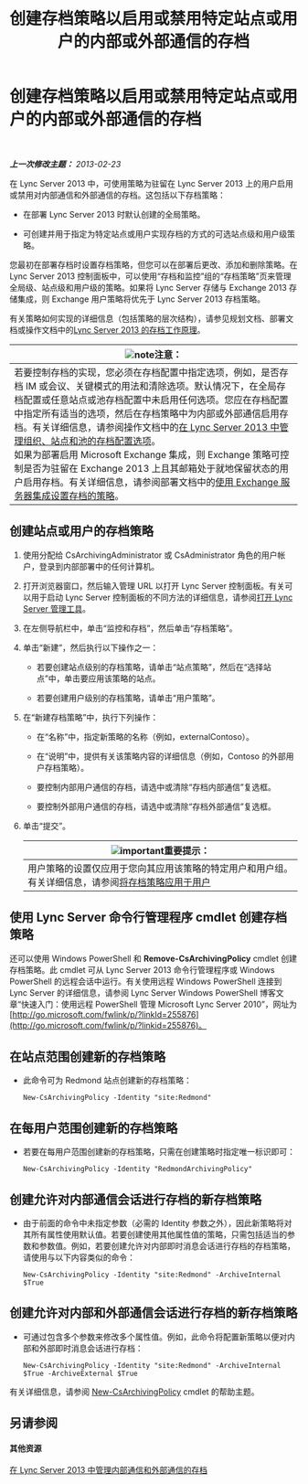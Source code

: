 ﻿---
title: 创建存档策略以启用或禁用特定站点或用户的内部或外部通信的存档
TOCTitle: 创建存档策略以启用或禁用特定站点或用户的内部或外部通信的存档
ms:assetid: 5864793a-ba72-470c-bb5b-9fb41e968896
ms:mtpsurl: https://technet.microsoft.com/zh-cn/library/Gg398385(v=OCS.15)
ms:contentKeyID: 49312925
ms.date: 05/19/2016
mtps_version: v=OCS.15
ms.translationtype: HT
---

# 创建存档策略以启用或禁用特定站点或用户的内部或外部通信的存档

 

_**上一次修改主题：** 2013-02-23_

在 Lync Server 2013 中，可使用策略为驻留在 Lync Server 2013 上的用户启用或禁用对内部通信和外部通信的存档。这包括以下存档策略：

  - 在部署 Lync Server 2013 时默认创建的全局策略。

  - 可创建并用于指定为特定站点或用户实现存档的方式的可选站点级和用户级策略。

您最初在部署存档时设置存档策略，但您可以在部署后更改、添加和删除策略。在 Lync Server 2013 控制面板中，可以使用“存档和监控”组的“存档策略”页来管理全局级、站点级和用户级的策略。如果将 Lync Server 存储与 Exchange 2013 存储集成，则 Exchange 用户策略将优先于 Lync Server 2013 存档策略。

有关策略如何实现的详细信息（包括策略的层次结构），请参见规划文档、部署文档或操作文档中的[Lync Server 2013 的存档工作原理](lync-server-2013-how-archiving-works.md)。

<table>
<thead>
<tr class="header">
<th><img src="images/Dn783119.note(OCS.15).gif" title="note" alt="note" />注意：</th>
</tr>
</thead>
<tbody>
<tr class="odd">
<td>若要控制存档的实现，您必须在存档配置中指定选项，例如，是否存档 IM 或会议、关键模式的用法和清除选项。默认情况下，在全局存档配置或任意站点或池存档配置中未启用任何选项。您应在存档配置中指定所有适当的选项，然后在存档策略中为内部或外部通信启用存档。有关详细信息，请参阅操作文档中的<a href="lync-server-2013-managing-archiving-configuration-options-for-your-organization-sites-and-pools.md">在 Lync Server 2013 中管理组织、站点和池的存档配置选项</a>。<br />
如果为部署启用 Microsoft Exchange 集成，则 Exchange 策略可控制是否为驻留在 Exchange 2013 上且其邮箱处于就地保留状态的用户启用存档。有关详细信息，请参阅部署文档中的<a href="lync-server-2013-setting-up-policies-for-archiving-when-using-exchange-server-integration.md">使用 Exchange 服务器集成设置存档的策略</a>。</td>
</tr>
</tbody>
</table>


## 创建站点或用户的存档策略

1.  使用分配给 CsArchivingAdministrator 或 CsAdministrator 角色的用户帐户，登录到内部部署中的任何计算机。

2.  打开浏览器窗口，然后输入管理 URL 以打开 Lync Server 控制面板。有关可以用于启动 Lync Server 控制面板的不同方法的详细信息，请参阅[打开 Lync Server 管理工具](lync-server-2013-open-lync-server-administrative-tools.md)。

3.  在左侧导航栏中，单击“监控和存档”，然后单击“存档策略”。

4.  单击“新建”，然后执行以下操作之一：
    
      - 若要创建站点级别的存档策略，请单击“站点策略”，然后在“选择站点”中，单击要应用该策略的站点。
    
      - 若要创建用户级别的存档策略，请单击“用户策略”。

5.  在“新建存档策略”中，执行下列操作：
    
      - 在“名称”中，指定新策略的名称（例如，externalContoso）。
    
      - 在“说明”中，提供有关该策略内容的详细信息（例如，Contoso 的外部用户存档策略）。
    
      - 要控制内部用户通信的存档，请选中或清除“存档内部通信”复选框。
    
      - 要控制外部用户通信的存档，请选中或清除“存档外部通信”复选框。

6.  单击“提交”。
    
    <table>
    <thead>
    <tr class="header">
    <th><img src="images/Gg398794.important(OCS.15).gif" title="important" alt="important" />重要提示：</th>
    </tr>
    </thead>
    <tbody>
    <tr class="odd">
    <td>用户策略的设置仅应用于您向其应用该策略的特定用户和用户组。有关详细信息，请参阅<a href="lync-server-2013-applying-an-archiving-policy-to-users.md">将存档策略应用于用户</a></td>
    </tr>
    </tbody>
    </table>


## 使用 Lync Server 命令行管理程序 cmdlet 创建存档策略

还可以使用 Windows PowerShell 和 **Remove-CsArchivingPolicy** cmdlet 创建存档策略。此 cmdlet 可从 Lync Server 2013 命令行管理程序或 Windows PowerShell 的远程会话中运行。有关使用远程 Windows PowerShell 连接到 Lync Server 的详细信息，请参阅 Lync Server Windows PowerShell 博客文章“快速入门：使用远程 PowerShell 管理 Microsoft Lync Server 2010”，网址为 [http://go.microsoft.com/fwlink/p/?linkId=255876](http://go.microsoft.com/fwlink/p/?linkid=255876)。

## 在站点范围创建新的存档策略

  - 此命令可为 Redmond 站点创建新的存档策略：
    
        New-CsArchivingPolicy -Identity "site:Redmond"

## 在每用户范围创建新的存档策略

  - 若要在每用户范围创建新的存档策略，只需在创建策略时指定唯一标识即可：
    
        New-CsArchivingPolicy -Identity "RedmondArchivingPolicy"

## 创建允许对内部通信会话进行存档的新存档策略

  - 由于前面的命令中未指定参数（必需的 Identity 参数之外），因此新策略将对其所有属性使用默认值。若要创建使用其他属性值的策略，只需包括适当的参数和参数值。例如，若要创建允许对内部即时消息会话进行存档的存档策略，请使用与以下内容类似的命令：
    
        New-CsArchivingPolicy -Identity "site:Redmond" -ArchiveInternal $True

## 创建允许对内部和外部通信会话进行存档的新存档策略

  - 可通过包含多个参数来修改多个属性值。例如，此命令将配置新策略以便对内部和外部即时消息会话进行存档：
    
        New-CsArchivingPolicy -Identity "site:Redmond" -ArchiveInternal $True -ArchiveExternal $True

有关详细信息，请参阅 [New-CsArchivingPolicy](https://docs.microsoft.com/en-us/powershell/module/skype/New-CsArchivingPolicy) cmdlet 的帮助主题。

## 另请参阅

#### 其他资源

[在 Lync Server 2013 中管理内部通信和外部通信的存档](lync-server-2013-managing-the-archiving-of-internal-and-external-communications.md)

